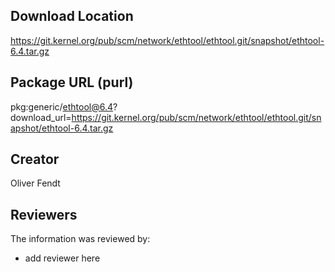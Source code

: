 ## Download Location

https://git.kernel.org/pub/scm/network/ethtool/ethtool.git/snapshot/ethtool-6.4.tar.gz

## Package URL (purl)

pkg:generic/ethtool@6.4?download_url=https://git.kernel.org/pub/scm/network/ethtool/ethtool.git/snapshot/ethtool-6.4.tar.gz

## Creator

Oliver Fendt

## Reviewers

The information was reviewed by:

* add reviewer here
